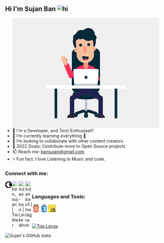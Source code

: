 ## Hi I'm Sujan Ban <img src="https://user-images.githubusercontent.com/1303154/88677602-1635ba80-d120-11ea-84d8-d263ba5fc3c0.gif" width="28px" alt="hi">
<img align="right" alt="GIF" src="https://github.com/Sujanban/Sujanban/blob/main/hello.gif?raw=true"  />

- 🔭 I'm a Developer, and Tech Enthusiast!!
- 🌱 I’m currently learning everything 🤣
- 👯 I’m looking to collaborate with other content creators
- 🥅 2022 Goals: Contribute more to Open Source projects
- 📫 Reach me: bansujan@gmail.com.
- ⚡ Fun fact: I love Listening to Music and code.


### Connect with me:

[<img align="left" alt="sujanban.com.np" width="22px" src="https://raw.githubusercontent.com/iconic/open-iconic/master/svg/globe.svg" />][website]
[<img align="left" alt="ban_sujan | Twitter" width="22px" src="https://cdn.jsdelivr.net/npm/simple-icons@v3/icons/twitter.svg" />][twitter]
[<img align="left" alt="sujan-ban | LinkedIn" width="22px" src="https://cdn.jsdelivr.net/npm/simple-icons@v3/icons/linkedin.svg" />][linkedin]
[<img align="left" alt="sujanban1 | Instagram" width="22px" src="https://cdn.jsdelivr.net/npm/simple-icons@v3/icons/instagram.svg" />][instagram]
<br>

### Languages and Tools:

<img align="left" alt="HTML5" width="26px" src="https://raw.githubusercontent.com/github/explore/80688e429a7d4ef2fca1e82350fe8e3517d3494d/topics/html/html.png" />
<img align="left" alt="CSS3" width="26px" src="https://raw.githubusercontent.com/github/explore/80688e429a7d4ef2fca1e82350fe8e3517d3494d/topics/css/css.png" />
<img align="left" alt="JavaScript" width="26px" src="https://raw.githubusercontent.com/github/explore/80688e429a7d4ef2fca1e82350fe8e3517d3494d/topics/javascript/javascript.png" />
<br>

[website]: https://sujanban.com.np
[twitter]: https://twitter.com/ban_sujan
[instagram]: https://instagram.com/sujanban1
[linkedin]: https://linkedin.com/in/sujan-ban
<br>

[![Top Langs](https://github-readme-stats.vercel.app/api/top-langs/?username=Sujanban&layout=compact)](https://github.com/Sujanban/github-readme-stats)
<br>

![Sujan's GitHub stats](https://github-readme-stats.vercel.app/api?username=Sujanban&show_icons=true&theme=radical)
